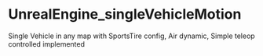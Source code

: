 # UnrealEngine_singleVehicleMotion
Single Vehicle in any map with SportsTire config, Air dynamic, Simple teleop controlled implemented
